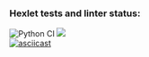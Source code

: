 ### Hexlet tests and linter status:
![Python CI](https://github.com/Evglit/python-project-lvl1/workflows/Python%20CI/badge.svg)
<a href="https://codeclimate.com/github/Evglit/python-project-lvl1"><img src="https://api.codeclimate.com/v1/badges/a99a88d28ad37a79dbf6/maintainability" /></a><br>
[![asciicast](https://asciinema.org/a/RwsgBlgaqSayBB7C2F4Uu14kG.svg)](https://asciinema.org/a/RwsgBlgaqSayBB7C2F4Uu14kG)
